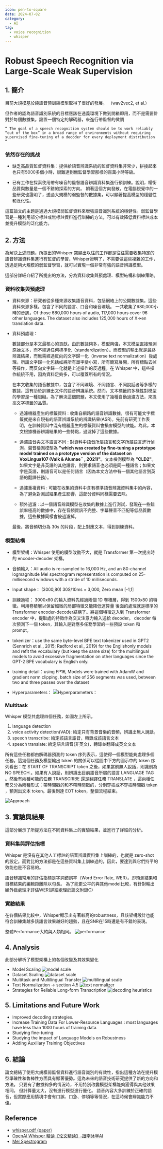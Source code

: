 ```yaml
---
icon: pen-to-square
date: 2024-07-02
category:
  - AI
tag:
  - voice recognition
  - whisper
---
```

# Robust Speech Recognition via Large-Scale Weak Supervision

## 1. 簡介

目前大規模基於純語音預訓練模型取得了很好的發展。 （wav2vec2, et al.）

但作者的認為語音識別系統的目標應該在通義環境下做到開箱即用，而不是需要針對於每個數據集，設置一個特定的解碼器，來進行帶監督的微調

    “ The goal of a speech recognition system should be to work reliably “out of the box” in a broad range of environments without requiring supervised fine-tuning of a decoder for every deployment distribution “


### 依然存在的挑战
- 缺乏高品質監督資料集：提供給語音辨識系統的監督資料集非常少，拼接起來也只有5000多個小時，很難達到無監督學習那樣的百萬小時等級。

- 已有工作在探索使用帶有噪音的監督語音辨識資料集進行預訓練。說明，權衡品質與數量是一個不錯的探索的方向。 朝著這個方向發散，在電腦視覺中的一些研究也證明了，透過大規模的弱監督的數據集，可以顯著提高模型的穩健性和泛化性。

這篇論文的主題是通過大規模弱監督資料來增強語音識別系統的穩健性。弱監督學習是一種利用部分標註或無標註資料進行訓練的方法，可以有效降低資料標註成本並提升模型的泛化能力。

## 2. 方法
為解決上述問題，所提出的Whisper 突顯出以往的工作都是往往需要收集特定的語音辨識資料集進行有監督的學習，Whisper證明了，不需要做這些複雜的工作，透過足夠大規模的弱監督學習，就可以實現一個非常有強的語音辨識模型。


這部分詳細介紹了所提出的方法，分為資料收集與預處理、模型結構和訓練策略。

### 資料收集與預處理
- 資料來源：研究者從多種來源收集語音資料，包括網絡上的公開數據集。這些資料來源多樣，包含了不同的語言、口音和噪音環境。
一共收集了680,000小時的音訊，Of those 680,000 hours of audio, 117,000 hours cover 96 other languages. The dataset also includes 125,000 hours of X→en translation data.

- 資料預處理：
    
    數據部分是本文最核心的貢獻。由於數據夠多，模型夠強，本文模型直接預測原始文本，而不經過任何標準化（standardization）。而模型的輸出就是最終辨識結果，而無需經過反向的文字歸一化（inverse text normalization）後處理。所謂文字歸一化包括如將所有單字變小寫，所有簡寫展開，所有標點去掉等操作，而反向文字歸一化就是上述操作的反過程。在 Whisper 中，這些操作統統不用，因為資料足夠多，可以覆蓋所有的情況。

    在本文收集的語音數據中，包含了不同環境、不同語言、不同說話者等多樣的數據，這有助於訓練出文件的語音辨識系統。然而，文本標籤的多樣性對模型的學習是一種阻礙。為了解決這個問題，本文使用了幾種自動過濾方法，來提高文字標籤的品質。

    - 過濾機器產生的標籤資料 : 收集自網路的語音辨識數據，很有可能文字標籤就是來自現有的語音辨識系統的辨識結果(ASR)。先前有研究工作表明，在訓練資料中混有機器產生的標籤資料會損害模型的效能。為此，本文根據機器辨識結果的一些特點，過濾掉了這些數據。

    - 過濾語音與文本語言不同 : 對資料中語音所屬語言和文字所屬語言進行偵測。聲音檢測模型為 **"which was created by fine-tuning a prototype model trained on a prototype version of the dataset on VoxLingua107 (Valk & Alumae¨ , 2021)"**。文本檢測模型為 **"CLD2"**。如果文字是非英語的其他語言，則要求語音也必須是同一種語言；如果文字是英語，則語音可以是任何語言（因為本文方法中有一個其他語言到英語的翻譯任務）。

    - 過濾重複資料 : 可能在收集的資料中含有標準語音辨識資料集中的內容，為了避免對測試結果產生影響，這部分資料同樣需要去除。

    - 額外過濾 : 以一個語音辨識模型在收集的數據上進行測試，發現在一些錯誤率極高的數據中，存在音頻資訊不完整、字幕聲音不匹配等低品質數據，這些數據同樣會被過濾掉。

    最後，將音頻切分為 30s 的片段，配上對應文本，得到訓練資料。


### 模型結構
- 模型架構：Whisper 使用的模型改動不大，就是 Transformer 第一次提出時的 encoder-decoder 架構。
- 音頻輸入：All audio is re-sampled to 16,000 Hz, and an 80-channel logmagnitude Mel spectrogram representation is computed on 25-millisecond windows with a stride of 10 milliseconds.
- Input shape： (3000,80) 30S/10ms = 3,000, Zero mean [-1,1]
- 訓練過程： 3000x80 的輸入資料先經過兩個 1D 卷積層，得到 1500x80 的特徵。利用卷積層以保留細微的局部特徵又能降低運算量
後面的處理就是標準的 Transformer encoder-decoder結構了。將這個特徵送入到 Transformer encoder 中，提取處的特徵作為交叉注意力輸入送給 decoder。 decoder 每次預測下一個 token，其輸入是對應多任務學習的一些預設 token 和 prompt。
- tokenizer：use the same byte-level BPE text tokenizer used in GPT2 (Sennrich et al., 2015; Radford et al., 2019) for the Englishonly models and refit the vocabulary (but keep the same size)
for the multilingual models to avoid excessive fragmentation on other languages since the GPT-2 BPE vocabulary is
English only.

- training detail：using FP16, Models were trained with AdamW and gradient norm clipping, batch size of 256 segments was used, between two and three passes over the dataset

- Hyperparameters：
    ![Hyperparameters：](./image/whisper-hyperparameters.jpg)

### Multitask 
Whisper 模型共處理四個任務，如圖左上所示。
1. language detection
1. voice activity detection(VAD): 給定只有背景音樂的音頻，辨識出無人說話。
1. speech transcribe: 給定該語言語音，轉錄成該語言文本
1. speech translate: 給定語言語音(非英文)，轉錄並翻譯成英文文本

所有這些任務都由解碼器預測的 token 序列表示，這使得一個模型能夠處理多個任務。這幾個任務及模型輸出 token 的關係可以從圖中下方的圖示中的 token 序列看出：在 START OF TRANSCRIPT token 之後，如果當前無人說話，則識別為 NO SPEECH 。如果有人說話，則辨識出目前語音所屬的語言 LANGUAGE TAG 。然後有兩種可能的任務 TRANSCRIBE 還是翻譯任務 TRANSLATE ，這兩種任務又分為兩種形式：帶時間戳的和不帶時間戳的，分別穿插或不穿插時間戳 token ，預測出文本 token。最後到達 EOT token，整個流程結束。

![Approach](./image/whisper-approach.png)


## 3. 實驗與結果
這部分展示了所提方法在不同資料集上的實驗結果，並進行了詳細的分析。

### 資料集與評估指標
Whisper 是沒有在其他人工標註的語音辨識資料集上訓練的，也就是 zero-shot 的設定。而對比的方法都是在這些資料集上訓練過的，因此，要達到與它們持平的效能也是不容易的。

語音辨識常用的評估指標是字詞錯誤率（Word Error Rate, WER）。即預測結果和目標結果的編輯距離除以句長。
為了能更公平的與其他model比較，有針對輸出額外做處理才評估WER(詳細處理於論文附錄C)

### 實驗結果
在各個結果比較中，Whisper顯示出有著較高的robustness，且該架構設計也能符合訓練集越多該語言效果越好的趨勢，且在SNR在15時還是有不錯的表現。

整體Performance大約與人類相同。
![performance](./image/whisper-performance.jpg)

## 4. Analysis
此部分解析了模型架構上的各個改變及其效果變化

- Model Scaling
    ![model scale](./image/whisper-model-scale.jpg)
- Dataset Scaling
    ![dataset scale](./image/whisper-increase-dataset.jpg)
- Multitask and Multilingual Transfer
    ![multilingual scale](./image/whisper-model-multilingual.jpg)
-  Text Normalization -> section 4.5
    ![text normalizer](./image/whisper-text-normalizer.jpg)
-  Strategies for Reliable Long-form Transcription
    ![decoding heuristics](./image/whisper-decoding-heuristics.jpg)

## 5. Limitations and Future Work
- Improved decoding strategies.
- Increase Training Data For Lower-Resource Languages : most languages have
less than 1000 hours of training data.
- Studying fine-tuning
- Studying the impact of Language Models on Robustness
- Adding Auxiliary Training Objectives

## 6. 結論
論文總結了使用大規模弱監督資料進行語音識別的有效性，指出這種方法在提升模型準確性和魯棒性方面具有顯著優勢。這為未來的語音技術研究提供了新的方向和方法。
只要有了數據夠多的情況時，不用特別改變模型架構能夠獲得與其他效果相同。
但計算量太大，沒有進行模型進行優化。
語音內容大多訓練於正確的語音，但實際應用情境中會有口誤、口急、停頓等等情況，在這時候會辨識能力不佳。


## Reference
- [whisper.pdf (paper)](https://cdn.openai.com/papers/whisper.pdf)
- [OpenAI Whisper 精读【论文精读】-跟李沐学AI](https://www.youtube.com/watch?v=gDU43QgvewI)
- [Mel Spectrogram](https://medium.com/analytics-vidhya/understanding-the-mel-spectrogram-fca2afa2ce53)